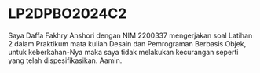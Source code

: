 # LP2DPBO2024C2

Saya Daffa Fakhry Anshori dengan NIM 2200337 mengerjakan soal Latihan 2 dalam Praktikum mata kuliah Desain dan Pemrograman Berbasis Objek, untuk keberkahan-Nya maka saya tidak melakukan kecurangan seperti yang telah dispesifikasikan. Aamin.
